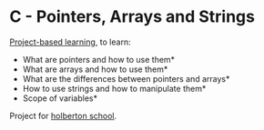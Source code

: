 # C - Pointers, Arrays and Strings

[Project-based learning](https://en.wikipedia.org/wiki/Project-based_learning), to learn:

*    What are pointers and how to use them*</br>
*    What are arrays and how to use them*</br>
*    What are the differences between pointers and arrays*</br>
 *   How to use strings and how to manipulate them*</br>
*    Scope of variables*</br>

Project for [holberton school](https://www.holbertonschool.com/tn/en/).
